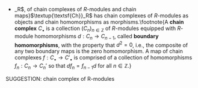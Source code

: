 -  _R$, of chain complexes of $R$-modules and chain maps}$\textup{\textsf{Ch}}_R$ has chain complexes of $R$-modules as objects and chain homomorphisms as morphisms.\footnote{A **chain complex** $C_\bullet$ is a collection $(C_n)_{n \in \mathbb{Z}}$ of $R$-modules equipped with $R$-module homomorphisms $d : C_n \to C_{n-1}$, called **boundary homomorphisms**, with the property that $d^2=0$, i.e., the composite of any two boundary maps is the zero homomorphism. A map of chain complexes $f : C_\bullet \to C'_\bullet$ is comprised of a collection of homomorphisms $f_n : C_n \to C_n'$ so that $d f_n = f_{n-1} d$ for all $n \in \mathbb{Z}$.}

SUGGESTION: chain complex of R-modules